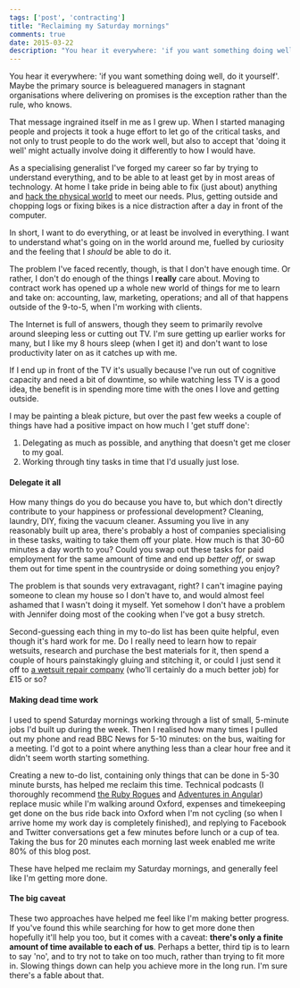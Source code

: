 ```yaml
---
tags: ['post', 'contracting']
title: "Reclaiming my Saturday mornings"
comments: true
date: 2015-03-22
description: "You hear it everywhere: 'if you want something doing well, do it yourself'. Maybe the primary source is beleaguered managers in stagnant organisations where delivering on promises is the exception rather than the rule, who knows."
---
```

You hear it everywhere: 'if you want something doing well, do it yourself'. Maybe the primary source is beleaguered managers in stagnant organisations where delivering on promises is the exception rather than the rule, who knows. 

That message ingrained itself in me as I grew up. When I started managing people and projects it took a huge effort to let go of the critical tasks, and not only to trust people to do the work well, but also to accept that 'doing it well' might actually involve doing it differently to how I would have.  

As a specialising generalist I've forged my career so far by trying to understand everything, and to be able to at least get by in most areas of technology. At home I take pride in being able to fix (just about) anything and [hack the physical world](/posts/2013-12-01-pi-powered-central-heating-phase-1/) to meet our needs. Plus, getting outside and chopping logs or fixing bikes is a nice distraction after a day in front of the computer. 

In short, I want to do everything, or at least be involved in everything. I want to understand what's going on in the world around me, fuelled by curiosity and the feeling that I _should_ be able to do it.

The problem I've faced recently, though, is that I don't have enough time. Or rather, I don't do enough of the things I __really__ care about. Moving to contract work has opened up a whole new world of things for me to learn and take on: accounting, law, marketing, operations; and all of that happens outside of the 9-to-5, when I'm working with clients.

The Internet is full of answers, though they seem to primarily revolve around sleeping less or cutting out TV. I'm sure getting up earlier works for many, but I like my 8 hours sleep (when I get it) and don't want to lose productivity later on as it catches up with me. 

If I end up in front of the TV it's usually because I've run out of cognitive capacity and need a bit of downtime, so while watching less TV is a good idea, the benefit is in spending more time with the ones I love and getting outside. 

I may be painting a bleak picture, but over the past few weeks a couple of things have had a positive impact on how much I 'get stuff done':

1. Delegating as much as possible, and anything that doesn't get me closer to my goal.
2. Working through tiny tasks in time that I'd usually just lose.

#### Delegate it all

How many things do you do because you have to, but which don't directly contribute to your happiness or professional development? Cleaning, laundry, DIY, fixing the vacuum cleaner. Assuming you live in any reasonably built up area, there's probably a host of companies specialising in these tasks, waiting to take them off your plate. How much is that 30-60 minutes a day worth to you? Could you swap out these tasks for paid employment for the same amount of time and end up *better off*, or swap them out for time spent in the countryside or doing something you enjoy?

The problem is that sounds very extravagant, right? I can't imagine paying someone to clean my house so I don't have to, and would almost feel ashamed that I wasn't doing it myself. Yet somehow I don't have a problem with Jennifer doing most of the cooking when I've got a busy stretch.

Second-guessing each thing in my to-do list has been quite helpful, even though it's hard work for me. Do I really need to learn how to repair wetsuits, research and purchase the best materials for it, then spend a couple of hours painstakingly gluing and stitching it, or could I just send it off to [a wetsuit repair company](http://www.bodylinewetsuitrepairs.co.uk/) (who'll certainly do a much better job) for £15 or so? 

#### Making dead time work

I used to spend Saturday mornings working through a list of small, 5-minute jobs I'd built up during the week. Then I realised how many times I pulled out my phone and read BBC News for 5-10 minutes: on the bus, waiting for a meeting. I'd got to a point where anything less than a clear hour free and it didn't seem worth starting something. 

Creating a new to-do list, containing only things that can be done in 5-30 minute bursts, has helped me reclaim this time. Technical podcasts (I thoroughly recommend [the Ruby Rogues](http://devchat.tv/ruby-rogues/) and [Adventures in Angular](http://devchat.tv/adventures-in-angular)) replace music while I'm walking around Oxford, expenses and timekeeping get done on the bus ride back into Oxford when I'm not cycling (so when I arrive home my work day is completely finished), and replying to Facebook and Twitter conversations get a few minutes before lunch or a cup of tea. Taking the bus for 20 minutes each morning last week enabled me write 80% of this blog post.

These have helped me reclaim my Saturday mornings, and generally feel like I'm getting more done.

#### The big caveat

These two approaches have helped me feel like I'm making better progress. If you've found this while searching for how to get more done then hopefully it'll help you too, but it comes with a caveat: __there's only a finite amount of time available to each of us__. Perhaps a better, third tip is to learn to say 'no', and to try not to take on too much, rather than trying to fit more in. Slowing things down can help you achieve more in the long run. I'm sure there's a fable about that.
